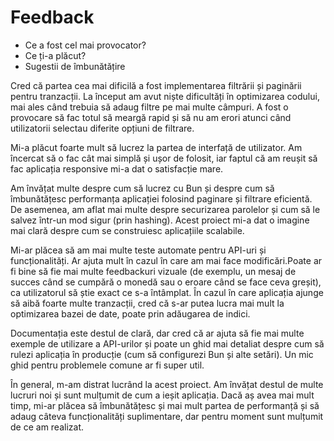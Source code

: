 # Feedback

- Ce a fost cel mai provocator?
- Ce ți-a plăcut?
- Sugestii de îmbunătățire

Cred că partea cea mai dificilă a fost implementarea filtrării și paginării pentru tranzacții. La început am avut niște dificultăți în optimizarea codului, mai ales când trebuia să adaug filtre pe mai multe câmpuri. A fost o provocare să fac totul să meargă rapid și să nu am erori atunci când utilizatorii selectau diferite opțiuni de filtrare.

Mi-a plăcut foarte mult să lucrez la partea de interfață de utilizator. Am încercat să o fac cât mai simplă și ușor de folosit, iar faptul că am reușit să fac aplicația responsive mi-a dat o satisfacție mare.

Am învățat multe despre cum să lucrez cu Bun și despre cum să îmbunătățesc performanța aplicației folosind paginare și filtrare eficientă. De asemenea, am aflat mai multe despre securizarea parolelor și cum să le salvez într-un mod sigur (prin hashing). Acest proiect mi-a dat o imagine mai clară despre cum se construiesc aplicațiile scalabile.

Mi-ar plăcea să am mai multe teste automate pentru API-uri și funcționalități. Ar ajuta mult în cazul în care am mai face modificări.Poate ar fi bine să fie mai multe feedbackuri vizuale (de exemplu, un mesaj de succes când se cumpără o monedă sau o eroare când se face ceva greșit), ca utilizatorul să știe exact ce s-a întâmplat. În cazul în care aplicația ajunge să aibă foarte multe tranzacții, cred că s-ar putea lucra mai mult la optimizarea bazei de date, poate prin adăugarea de indici.

Documentația este destul de clară, dar cred că ar ajuta să fie mai multe exemple de utilizare a API-urilor și poate un ghid mai detaliat despre cum să rulezi aplicația în producție (cum să configurezi Bun și alte setări). Un mic ghid pentru problemele comune ar fi super util.

În general, m-am distrat lucrând la acest proiect. Am învățat destul de multe lucruri noi și sunt mulțumit de cum a ieșit aplicația. Dacă aș avea mai mult timp, mi-ar plăcea să îmbunătățesc și mai mult partea de performanță și să adaug câteva funcționalități suplimentare, dar pentru moment sunt mulțumit de ce am realizat.
